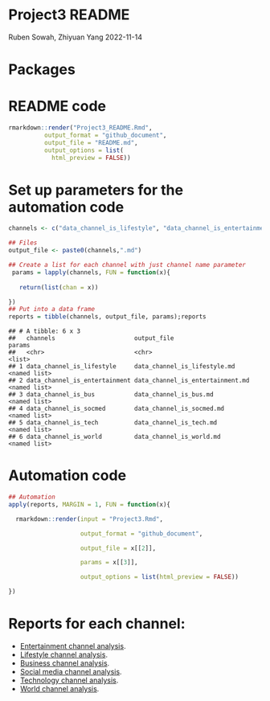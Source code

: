 Project3 README
================
Ruben Sowah, Zhiyuan Yang
2022-11-14

# Packages

# README code

``` r
rmarkdown::render("Project3_README.Rmd", 
          output_format = "github_document",
          output_file = "README.md",
          output_options = list(
            html_preview = FALSE))
```

# Set up parameters for the automation code

``` r
channels <- c("data_channel_is_lifestyle", "data_channel_is_entertainment", "data_channel_is_bus", "data_channel_is_socmed", "data_channel_is_tech", "data_channel_is_world")

## Files
output_file <- paste0(channels,".md")

## Create a list for each channel with just channel name parameter
 params = lapply(channels, FUN = function(x){
 
   return(list(chan = x))

})
## Put into a data frame
reports = tibble(channels, output_file, params);reports
```

    ## # A tibble: 6 x 3
    ##   channels                      output_file                      params      
    ##   <chr>                         <chr>                            <list>      
    ## 1 data_channel_is_lifestyle     data_channel_is_lifestyle.md     <named list>
    ## 2 data_channel_is_entertainment data_channel_is_entertainment.md <named list>
    ## 3 data_channel_is_bus           data_channel_is_bus.md           <named list>
    ## 4 data_channel_is_socmed        data_channel_is_socmed.md        <named list>
    ## 5 data_channel_is_tech          data_channel_is_tech.md          <named list>
    ## 6 data_channel_is_world         data_channel_is_world.md         <named list>

# Automation code

``` r
## Automation
apply(reports, MARGIN = 1, FUN = function(x){

  rmarkdown::render(input = "Project3.Rmd",

                    output_format = "github_document",

                    output_file = x[[2]],

                    params = x[[3]],

                    output_options = list(html_preview = FALSE))

})
```

# Reports for each channel:

- [Entertainment channel analysis](data_channel_is_entertainment.md).  
- [Lifestyle channel analysis](data_channel_is_lifestyle.md).
- [Business channel analysis](data_channel_is_bus.md).
- [Social media channel analysis](data_channel_is_socmed.md).
- [Technology channel analysis](data_channel_is_tech.md).
- [World channel analysis](data_channel_is_world.md).

